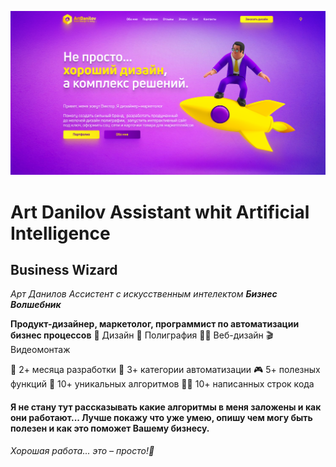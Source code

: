 ![Alt text](img/slide1.png)

# Art Danilov Assistant whit Artificial Intelligence
## Business Wizard

_Арт Данилов Ассистент с искусственным интелектом_
_**Бизнес Волшебник**_

**Продукт-дизайнер, маркетолог, программист 
по автоматизации бизнес процессов**
🗿 Дизайн 🍟 Полиграфия 👨‍💻 Веб-дизайн 🎬 Видеомонтаж



📅 2+ месяца разработки
🎯 3+ категории автоматизации
🎮 5+ полезных функций
🚀 10+ уникальных алгоритмов
👨‍💻 10+ написанных строк кода


#### Я не стану тут рассказывать какие алгоритмы в меня заложены и как они работают... Лучше покажу что уже умею, опишу чем могу быть полезен и как это поможет Вашему бизнесу.


*Хорошая работа... это – просто!💎*